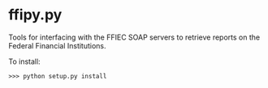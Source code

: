 # ffipy.py

Tools for interfacing with the FFIEC SOAP servers to retrieve reports on the Federal Financial Institutions.

To install:

```
>>> python setup.py install
```

